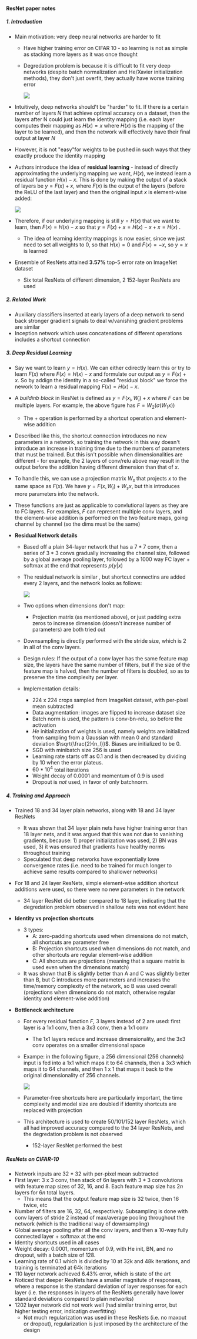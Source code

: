 #### ResNet paper notes

##### 1. Introduction

- Main motivation: very deep neural networks are harder to fit

  - Have higher training error on CIFAR 10 - so learning is not as simple as stacking more layers as it was once thought

  - Degredation problem is because it is difficult to fit very deep networks (despite batch normalization and He/Xavier initialization methods), they don't just overfit, they actually have worse training error

    ![](images/verydeep_network.png)

- Intuitively, deep networks should't be "harder" to fit. If there is a certain number of layers $N$ that achieve optimal accuracy on a dataset, then the layers after N could just learn the identity mapping (i.e. each layer computes their mapping as $H(x) = x$ where $H(x)$ is the mapping of the layer to be learned), and then the network will effectively have their final output at layer $N$

- However, it is not "easy"for weights to be pushed in such ways that they exactly produce the identity mapping 

- Authors introduce the idea of **residual learning** - instead of directly approximating the underlying mapping we want, $H(x)$, we instead learn a residual function $H(x) - x$. This is done by making the output of a stack of layers be $y = F(x) + x$, where $F(x)$ is the output of the layers (before the ReLU of the last layer) and then the original input $x$ is element-wise added:

  ![](images/residual_learning_block.png)

- Therefore, if our underlying mapping is still $y = H(x)$ that we want to learn, then $F(x) = H(x) - x$ so that $y = F(x) + x = H(x) - x + x = H(x)$ .

  - The idea of learning identity mappings is now easier, since we just need to set all weights to $0$, so that $H(x) = 0$ and $F(x) = -x$, so $y = x$ is learned

- Ensemble of ResNets attained **3.57%** top-5 error rate on ImageNet dataset

  - Six total ResNets of different dimension, 2 152-layer ResNets are used

##### 2. Related Work

- Auxiliary classifiers inserted at early layers of a deep network to send back stronger gradient signals to deal w/vanishing gradient problems are similar
- Inception network which uses concatenations of different operations includes a shortcut connection

##### 3. Deep Residual Learning

- Say we want to learn $y = H(x)$. We can either cdirectly learn this or try to learn $F(x)$ where $F(x)= H(x)-x$ and formulate our output as $y = F(x) + x$. So by addign the identity in a so-called "residual block" we force the nework to learn a residual mapping $F(x) = H(x) -x$. 

- A *buildinb block* in ResNet is defined as $y = F(x_i, {W_i}) + x$ where $F$ can be multiple layers. For example, the above figure has $F = W_2(\sigma (W_1 x))$

  - The $+$ operation is performed by a shortcut operation and element-wise addition

- Described like this, the shortcut connection introduces no new parameters in a network, so training the network in this way doesn't introduce an increase in training time due to the numbers of parameters that must be trained. But this isn't possible when dimensionalities are different - for example, the 2 layers of conv/relu above may result in the output before the addition having different dimension than that of $x$.

- To handle this, we can use a projection matrix $W_s$ that projects $x$ to the same space as $F(x)$. We have $y = F(x, {W_i}) + W_sx$, but this introduces more parameters into the network.

- These functions are just as applicable to convlutional layers as they are to FC layers. For examples, $F$ can represent multiple conv layers, and the element-wise addition is performed on the two feature maps, going channel by channel (so the dims must be the same)

- **Residual Network details**

  - Based off a plain 34-layer network that has a $7 * 7$ conv, then a series of $3*3$ convs gradually increasing the channel size, followed by a global average pooling layer, followed by a $1000$ way FC layer + softmax at the end that represents $p(y \vert{} x)$ 

  - The residual network is similar , but shortcut connectins are added every 2 layers, and the network looks as follows:

    ![](images/resnet_layout.png)

  - Two options when dimensions don't map:

    - Projection matrix (as mentioned above), or just padding extra zeros to increase dimension (doesn't increase number of parameters) are both tried out

  - Downsampling is directly performed with the stride size, which is $2$ in all of the conv layers.

  - Design rules: If the output of a conv layer has the same feature map size, the layers have the same number of filters, but if the size of the feature map is halved, then the number of filters is doubled, so as to preserve the time complexity per layer.

  - Implementation details:

    - 224 x 224 crops sampled from ImageNet dataset, with per-pixel mean subtracted
    - Data augmentation: images are flipped to increase dataset size
    - Batch norm is used, the pattern is conv-bn-relu, so before the activation
    - *He* initialization of weights is used, namely weights are initialized from sampling from a Gaussian with mean $0$ and standard deviation $\sqrt{\frac{2}{n_l}}$. Biases are initialized to be $0$. 
    - SGD with minibatch size 256 is used
    - Learning rate starts off as $0.1$ and is then decreased by dividing by $10$ when the error plateus.
    - $60 * 10^4$ total iterations
    - Weight decay of $0.0001$ and momentum of $0.9$ is used
    - Dropout is *not* used, in favor of only batchnorm.

##### 4. Training and Approach

- Trained 18 and 34 layer plain networks, along with 18 and 34 layer ResNets

  - It was shown that 34 layer plain nets have higher training error than 18 layer nets, and it was argued that this was not due to vanishing gradients, because: 1) proper initialization was used, 2) BN was used, 3) it was ensured that gradients have healthy norms throughout training
  - Speculated that deep networks have exponentially lowe convergence rates (i.e. need to be trained for much longer to achieve same results compared to shallower networks)

- For 18 and 24 layer ResNets, simple element-wise addition shortcut additions were used, so there were no new parameters in the network

  - 34 layer ResNet did better compared to 18 layer, indicating that the degredation problem observed in shallow nets was not evident here

- **Identity vs projection shortcuts**

  - 3 types:
    - A: zero-padding shortcuts used when dimensions do not match, all shortcuts are parameter free
    - B: Projection shortcuts used when dimensions do not match, and other shortcuts are regular element-wise addition
    - C: All shorcuts are projections (meaning that a square matrix is used even when the dimensions match)
  - It was shown that B is slightly better than A and C was slightly better than B, but C introduces more parameters and increases the time/memory complexity of the network, so B was used overall (projections when dimensions do not match, otherwise regular identity and element-wise addition)

- **Bottleneck architecture**

  - For every residual function $F$, 3 layers instead of 2 are used: first layer is a 1x1 conv, then a 3x3 conv, then a 1x1 conv

    - The 1x1 layers reduce and increase dimensionality, and the 3x3 conv operates on a smaller dimensional space

  - Exampe: in the following figure, a $256$ dimensional (256 channels) input is fed into a 1x1 which maps it to 64 channels, then a 3x3 which maps it to 64 channels, and then 1 x 1 that maps it back to the original dimensionality of 256 channels. 

    ![](images/bottleneck.png)

  - Parameter-free shortcuts here are particularly important, the time complexity and model size are doubled if identity shortcuts are replaced with projection

  - This architecture is used to create 50/101/152 layer ResNets, which all had improved accuracy compared to the 34 layer ResNets, and the degredation problem is not observed

    - 152-layer ResNet performed the best



##### ResNets on CIFAR-10

- Network inputs are 32 * 32 with per-pixel mean subtracted
- First layer: 3 x 3 conv, then stack of $6n$ layers with $3*3$ convolutions with feature map sizes of 32, 16, and 8. Each feature map size has $2n$ layers for $6n$ total layers. 
  - This means that the output feature map size is 32 twice, then 16 twice, etc
- Number of filters are 16, 32, 64, respectively. Subsampling is done with conv layers of stride 2 instead of max/average pooling throughout the network (which is the traditional way of downsampling)
- Global average pooling after all the conv layers, and then a 10-way fully connected layer + softmax at the end
- Identity shortcuts used in all cases
- Weight decay: $0.0001$, momentum of $0.9$, with He init, BN, and no dropout, with a batch size of $128$. 
- Learning rate of $0.1$ which is divided by $10$ at 32k and 48k iterations, and training is terminated at 64k iterations
- 110 layer network achieved $6.43$% error, which is state of the art
- Noticed that deeper ResNets have a smaller magnitute of responses, where a response is the standard deviation of layer responses for each layer (i.e. the responses in layers of the ResNets generally have lower standard deviations compared to plain networks)
- 1202 layer network did not work well (had similar training error, but higher testing error, indicatign overfitting)
  - Not much regularization was used in these ResNets (i.e. no maxout or dropout), regularization is just imposed by the architecture of the design